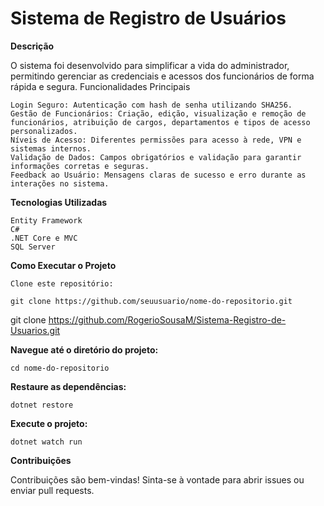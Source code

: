 
# Sistema de Registro de Usuários

**Descrição**

O sistema foi desenvolvido para simplificar a vida do administrador, permitindo gerenciar as credenciais e acessos dos funcionários de forma rápida e segura.
Funcionalidades Principais

    Login Seguro: Autenticação com hash de senha utilizando SHA256.
    Gestão de Funcionários: Criação, edição, visualização e remoção de funcionários, atribuição de cargos, departamentos e tipos de acesso personalizados.
    Níveis de Acesso: Diferentes permissões para acesso à rede, VPN e sistemas internos.
    Validação de Dados: Campos obrigatórios e validação para garantir informações corretas e seguras.
    Feedback ao Usuário: Mensagens claras de sucesso e erro durante as interações no sistema.

**Tecnologias Utilizadas**

    Entity Framework
    C#
    .NET Core e MVC
    SQL Server

**Como Executar o Projeto**

    Clone este repositório:

    git clone https://github.com/seuusuario/nome-do-repositorio.git


git clone https://github.com/RogerioSousaM/Sistema-Registro-de-Usuarios.git

**Navegue até o diretório do projeto:**

    cd nome-do-repositorio

**Restaure as dependências:**

    dotnet restore

**Execute o projeto:**

    dotnet watch run

**Contribuições**

Contribuições são bem-vindas! Sinta-se à vontade para abrir issues ou enviar pull requests.
